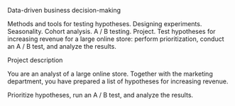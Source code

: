 Data-driven business decision-making

Methods and tools for testing hypotheses. Designing experiments. Seasonality. Cohort analysis. A / B testing. Project. Test hypotheses for increasing revenue for a large online store: perform prioritization, conduct an A / B test, and analyze the results.


Project description


You are an analyst of a large online store. Together with the marketing department, you have prepared a list of hypotheses for increasing revenue.

Prioritize hypotheses, run an A / B test, and analyze the results.
